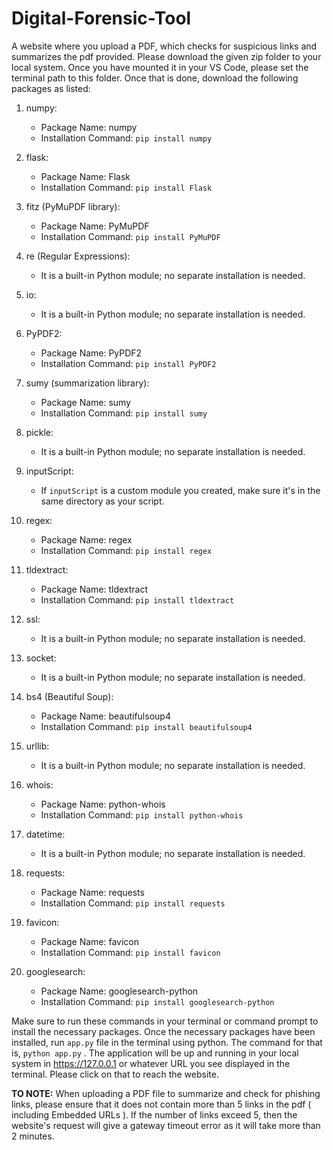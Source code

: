# Digital-Forensic-Tool
A website where you upload a PDF, which checks for suspicious links and summarizes the pdf provided.
Please download the given zip folder to your local system. Once you have mounted it in your VS Code, please set the terminal path to this folder. Once that is done, download the following packages as listed:

1. numpy:
   - Package Name: numpy
   - Installation Command: `pip install numpy`

2. flask:
   - Package Name: Flask
   - Installation Command: `pip install Flask`

3. fitz (PyMuPDF library):
   - Package Name: PyMuPDF
   - Installation Command: `pip install PyMuPDF`

4. re (Regular Expressions):
   - It is a built-in Python module; no separate installation is needed.

5. io:
   - It is a built-in Python module; no separate installation is needed.

6. PyPDF2:
   - Package Name: PyPDF2
   - Installation Command: `pip install PyPDF2`

7. sumy (summarization library):
   - Package Name: sumy
   - Installation Command: `pip install sumy`

8. pickle:
   - It is a built-in Python module; no separate installation is needed.

9. inputScript:
   - If `inputScript` is a custom module you created, make sure it's in the same directory as your script.

10. regex:
    - Package Name: regex
    - Installation Command: `pip install regex`

11. tldextract:
    - Package Name: tldextract
    - Installation Command: `pip install tldextract`

12. ssl:
    - It is a built-in Python module; no separate installation is needed.

13. socket:
    - It is a built-in Python module; no separate installation is needed.

14. bs4 (Beautiful Soup):
    - Package Name: beautifulsoup4
    - Installation Command: `pip install beautifulsoup4`

15. urllib:
    - It is a built-in Python module; no separate installation is needed.

16. whois:
    - Package Name: python-whois
    - Installation Command: `pip install python-whois`

17. datetime:
    - It is a built-in Python module; no separate installation is needed.

18. requests:
    - Package Name: requests
    - Installation Command: `pip install requests`

19. favicon:
    - Package Name: favicon
    - Installation Command: `pip install favicon`

20. googlesearch:
    - Package Name: googlesearch-python
    - Installation Command: `pip install googlesearch-python`

Make sure to run these commands in your terminal or command prompt to install the necessary packages.
Once the necessary packages have been installed, run `app.py` file in the terminal using python. The command for that is, `python app.py` . 
The application will be up and running in your local system in https://127.0.0.1 or whatever URL you see displayed in the terminal. Please click on that to reach the website.

**TO NOTE:**
When uploading a PDF file to summarize and check for phishing links, please ensure that it does not contain more than 5 links in the pdf ( including Embedded URLs ). If the number of links exceed 5, then the website's request will give a gateway timeout error as it will take more than 2 minutes.
